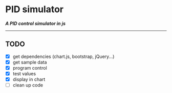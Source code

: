 # PID simulator

***A PID control simulator in js***

---

## TODO

* [X] get dependencies (chart.js, bootstrap, jQuery...)
* [X] get sample data
* [X] program control
* [X] test values
* [X] display in chart
* [ ] clean up code
